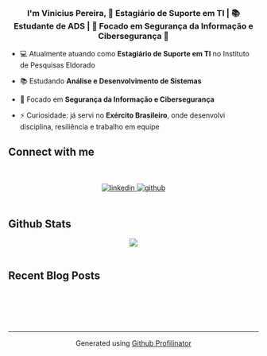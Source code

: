 ### <div align="center">I'm Vinicius Pereira, 🎯 Estagiário de Suporte em TI | 📚 Estudante de ADS | 🔐 Focado em Segurança da Informação e Cibersegurança 🚀
</div>  
  

- 💻 Atualmente atuando como **Estagiário de Suporte em TI** no Instituto de Pesquisas Eldorado    
  

- 📚 Estudando **Análise e Desenvolvimento de Sistemas**    
  

- 🔐 Focado em **Segurança da Informação e Cibersegurança**    
  

- ⚡ Curiosidade: já servi no **Exército Brasileiro**, onde desenvolvi disciplina, resiliência e trabalho em equipe  

## Connect with me  
<br>
<br>
<div align="center">
<a href="https://linkedin.com/in/viniciuspereira27" target="_blank">
<img src=https://img.shields.io/badge/linkedin-%231E77B5.svg?&style=for-the-badge&logo=linkedin&logoColor=white alt=linkedin style="margin-bottom: 5px;" />
</a>  
<a href="https://github.com/vinips04" target="_blank">
<img src=https://img.shields.io/badge/github-%2324292e.svg?&style=for-the-badge&logo=github&logoColor=white alt=github style="margin-bottom: 5px;" />
</a>
</div>  
  

<br/>  


## Github Stats  
<div align="center"><img src="https://github-readme-stats.vercel.app/api?username=vinips04&show_icons=true&count_private=true&hide_border=true" align="center" /></div>  

<br/>  


## Recent Blog Posts  
  

<br/>  

  

<br/>  

  

<br/>  


<br />

----
<div align="center">Generated using <a href="https://profilinator.rishav.dev/" target="_blank">Github Profilinator</a></div>
